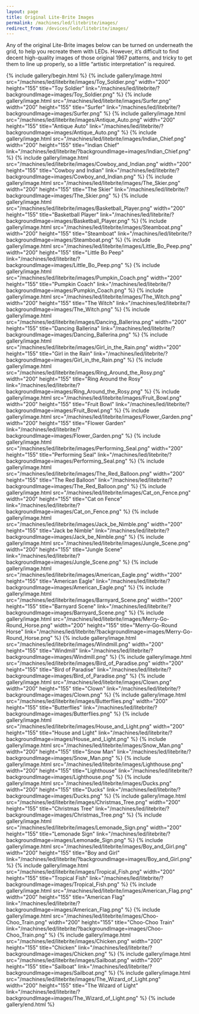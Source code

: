 ```yaml
---
layout: page
title: Original Lite-Brite Images
permalink: /machines/led/litebrite/images/
redirect_from: /devices/leds/litebrite/images/
---
```


Any of the original Lite-Brite images below can be turned on underneath the grid, to help you recreate them with LEDs.  However, it’s difficult to find decent high-quality images of those original 1967 patterns, and tricky to get them to line up properly, so a little “artistic interpretation” is required.

{% include gallery/begin.html %}
{% include gallery/image.html src="/machines/led/litebrite/images/Toy_Soldier.png" width="200" height="155" title="Toy Soldier" link="/machines/led/litebrite/?backgroundImage=images/Toy_Soldier.png" %}
{% include gallery/image.html src="/machines/led/litebrite/images/Surfer.png" width="200" height="155" title="Surfer" link="/machines/led/litebrite/?backgroundImage=images/Surfer.png" %}
{% include gallery/image.html src="/machines/led/litebrite/images/Antique_Auto.png" width="200" height="155" title="Antique Auto" link="/machines/led/litebrite/?backgroundImage=images/Antique_Auto.png" %}
{% include gallery/image.html src="/machines/led/litebrite/images/Indian_Chief.png" width="200" height="155" title="Indian Chief" link="/machines/led/litebrite/?backgroundImage=images/Indian_Chief.png" %}
{% include gallery/image.html src="/machines/led/litebrite/images/Cowboy_and_Indian.png" width="200" height="155" title="Cowboy and Indian" link="/machines/led/litebrite/?backgroundImage=images/Cowboy_and_Indian.png" %}
{% include gallery/image.html src="/machines/led/litebrite/images/The_Skier.png" width="200" height="155" title="The Skier" link="/machines/led/litebrite/?backgroundImage=images/The_Skier.png" %}
{% include gallery/image.html src="/machines/led/litebrite/images/Basketball_Player.png" width="200" height="155" title="Basketball Player" link="/machines/led/litebrite/?backgroundImage=images/Basketball_Player.png" %}
{% include gallery/image.html src="/machines/led/litebrite/images/Steamboat.png" width="200" height="155" title="Steamboat" link="/machines/led/litebrite/?backgroundImage=images/Steamboat.png" %}
{% include gallery/image.html src="/machines/led/litebrite/images/Little_Bo_Peep.png" width="200" height="155" title="Little Bo Peep" link="/machines/led/litebrite/?backgroundImage=images/Little_Bo_Peep.png" %}
{% include gallery/image.html src="/machines/led/litebrite/images/Pumpkin_Coach.png" width="200" height="155" title="Pumpkin Coach" link="/machines/led/litebrite/?backgroundImage=images/Pumpkin_Coach.png" %}
{% include gallery/image.html src="/machines/led/litebrite/images/The_Witch.png" width="200" height="155" title="The Witch" link="/machines/led/litebrite/?backgroundImage=images/The_Witch.png" %}
{% include gallery/image.html src="/machines/led/litebrite/images/Dancing_Ballerina.png" width="200" height="155" title="Dancing Ballerina" link="/machines/led/litebrite/?backgroundImage=images/Dancing_Ballerina.png" %}
{% include gallery/image.html src="/machines/led/litebrite/images/Girl_in_the_Rain.png" width="200" height="155" title="Girl in the Rain" link="/machines/led/litebrite/?backgroundImage=images/Girl_in_the_Rain.png" %}
{% include gallery/image.html src="/machines/led/litebrite/images/Ring_Around_the_Rosy.png" width="200" height="155" title="Ring Around the Rosy" link="/machines/led/litebrite/?backgroundImage=images/Ring_Around_the_Rosy.png" %}
{% include gallery/image.html src="/machines/led/litebrite/images/Fruit_Bowl.png" width="200" height="155" title="Fruit Bowl" link="/machines/led/litebrite/?backgroundImage=images/Fruit_Bowl.png" %}
{% include gallery/image.html src="/machines/led/litebrite/images/Flower_Garden.png" width="200" height="155" title="Flower Garden" link="/machines/led/litebrite/?backgroundImage=images/Flower_Garden.png" %}
{% include gallery/image.html src="/machines/led/litebrite/images/Performing_Seal.png" width="200" height="155" title="Performing Seal" link="/machines/led/litebrite/?backgroundImage=images/Performing_Seal.png" %}
{% include gallery/image.html src="/machines/led/litebrite/images/The_Red_Balloon.png" width="200" height="155" title="The Red Balloon" link="/machines/led/litebrite/?backgroundImage=images/The_Red_Balloon.png" %}
{% include gallery/image.html src="/machines/led/litebrite/images/Cat_on_Fence.png" width="200" height="155" title="Cat on Fence" link="/machines/led/litebrite/?backgroundImage=images/Cat_on_Fence.png" %}
{% include gallery/image.html src="/machines/led/litebrite/images/Jack_be_Nimble.png" width="200" height="155" title="Jack be Nimble" link="/machines/led/litebrite/?backgroundImage=images/Jack_be_Nimble.png" %}
{% include gallery/image.html src="/machines/led/litebrite/images/Jungle_Scene.png" width="200" height="155" title="Jungle Scene" link="/machines/led/litebrite/?backgroundImage=images/Jungle_Scene.png" %}
{% include gallery/image.html src="/machines/led/litebrite/images/American_Eagle.png" width="200" height="155" title="American Eagle" link="/machines/led/litebrite/?backgroundImage=images/American_Eagle.png" %}
{% include gallery/image.html src="/machines/led/litebrite/images/Barnyard_Scene.png" width="200" height="155" title="Barnyard Scene" link="/machines/led/litebrite/?backgroundImage=images/Barnyard_Scene.png" %}
{% include gallery/image.html src="/machines/led/litebrite/images/Merry-Go-Round_Horse.png" width="200" height="155" title="Merry-Go-Round Horse" link="/machines/led/litebrite/?backgroundImage=images/Merry-Go-Round_Horse.png" %}
{% include gallery/image.html src="/machines/led/litebrite/images/Windmill.png" width="200" height="155" title="Windmill" link="/machines/led/litebrite/?backgroundImage=images/Windmill.png" %}
{% include gallery/image.html src="/machines/led/litebrite/images/Bird_of_Paradise.png" width="200" height="155" title="Bird of Paradise" link="/machines/led/litebrite/?backgroundImage=images/Bird_of_Paradise.png" %}
{% include gallery/image.html src="/machines/led/litebrite/images/Clown.png" width="200" height="155" title="Clown" link="/machines/led/litebrite/?backgroundImage=images/Clown.png" %}
{% include gallery/image.html src="/machines/led/litebrite/images/Butterflies.png" width="200" height="155" title="Butterflies" link="/machines/led/litebrite/?backgroundImage=images/Butterflies.png" %}
{% include gallery/image.html src="/machines/led/litebrite/images/House_and_Light.png" width="200" height="155" title="House and Light" link="/machines/led/litebrite/?backgroundImage=images/House_and_Light.png" %}
{% include gallery/image.html src="/machines/led/litebrite/images/Snow_Man.png" width="200" height="155" title="Snow Man" link="/machines/led/litebrite/?backgroundImage=images/Snow_Man.png" %}
{% include gallery/image.html src="/machines/led/litebrite/images/Lighthouse.png" width="200" height="155" title="Lighthouse" link="/machines/led/litebrite/?backgroundImage=images/Lighthouse.png" %}
{% include gallery/image.html src="/machines/led/litebrite/images/Ducks.png" width="200" height="155" title="Ducks" link="/machines/led/litebrite/?backgroundImage=images/Ducks.png" %}
{% include gallery/image.html src="/machines/led/litebrite/images/Christmas_Tree.png" width="200" height="155" title="Christmas Tree" link="/machines/led/litebrite/?backgroundImage=images/Christmas_Tree.png" %}
{% include gallery/image.html src="/machines/led/litebrite/images/Lemonade_Sign.png" width="200" height="155" title="Lemonade Sign" link="/machines/led/litebrite/?backgroundImage=images/Lemonade_Sign.png" %}
{% include gallery/image.html src="/machines/led/litebrite/images/Boy_and_Girl.png" width="200" height="155" title="Boy and Girl" link="/machines/led/litebrite/?backgroundImage=images/Boy_and_Girl.png" %}
{% include gallery/image.html src="/machines/led/litebrite/images/Tropical_Fish.png" width="200" height="155" title="Tropical Fish" link="/machines/led/litebrite/?backgroundImage=images/Tropical_Fish.png" %}
{% include gallery/image.html src="/machines/led/litebrite/images/American_Flag.png" width="200" height="155" title="American Flag" link="/machines/led/litebrite/?backgroundImage=images/American_Flag.png" %}
{% include gallery/image.html src="/machines/led/litebrite/images/Choo-Choo_Train.png" width="200" height="155" title="Choo-Choo Train" link="/machines/led/litebrite/?backgroundImage=images/Choo-Choo_Train.png" %}
{% include gallery/image.html src="/machines/led/litebrite/images/Chicken.png" width="200" height="155" title="Chicken" link="/machines/led/litebrite/?backgroundImage=images/Chicken.png" %}
{% include gallery/image.html src="/machines/led/litebrite/images/Sailboat.png" width="200" height="155" title="Sailboat" link="/machines/led/litebrite/?backgroundImage=images/Sailboat.png" %}
{% include gallery/image.html src="/machines/led/litebrite/images/The_Wizard_of_Light.png" width="200" height="155" title="The Wizard of Light" link="/machines/led/litebrite/?backgroundImage=images/The_Wizard_of_Light.png" %}
{% include gallery/end.html %}

